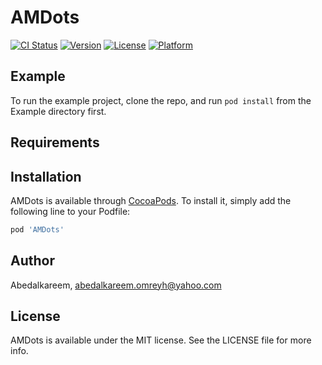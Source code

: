 # AMDots

[![CI Status](https://img.shields.io/travis/Abedalkareem/AMDots.svg?style=flat)](https://travis-ci.org/Abedalkareem/AMDots)
[![Version](https://img.shields.io/cocoapods/v/AMDots.svg?style=flat)](https://cocoapods.org/pods/AMDots)
[![License](https://img.shields.io/cocoapods/l/AMDots.svg?style=flat)](https://cocoapods.org/pods/AMDots)
[![Platform](https://img.shields.io/cocoapods/p/AMDots.svg?style=flat)](https://cocoapods.org/pods/AMDots)

## Example

To run the example project, clone the repo, and run `pod install` from the Example directory first.

## Requirements

## Installation

AMDots is available through [CocoaPods](https://cocoapods.org). To install
it, simply add the following line to your Podfile:

```ruby
pod 'AMDots'
```

## Author

Abedalkareem, abedalkareem.omreyh@yahoo.com

## License

AMDots is available under the MIT license. See the LICENSE file for more info.
